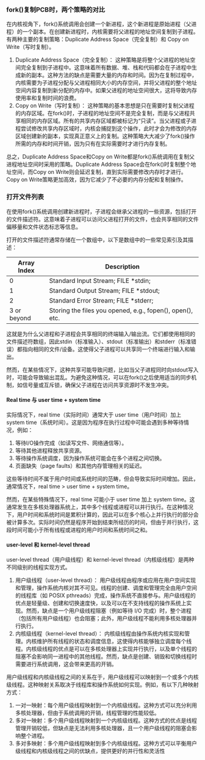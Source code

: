 ### fork()复制PCB时，两个策略的对比

在内核视角下，fork()系统调用会创建一个新进程，这个新进程是原始进程（父进程）的一个副本。在创建新进程时，内核需要将父进程的地址空间复制到子进程。有两种主要的复制策略：Duplicate Address Space（完全复制）和 Copy on Write（写时复制）。

1. Duplicate Address Space（完全复制）： 这种策略是将整个父进程的地址空间完全复制到子进程中。这意味着所有数据、堆、栈和代码都会在子进程中生成新的副本。这种方法的缺点是需要大量的内存和时间。因为在复制过程中，内核需要为子进程分配与父进程相同大小的内存空间，并将父进程的整个地址空间内容复制到新分配的内存中。如果父进程的地址空间很大，这将导致内存使用率和复制时间的浪费。
2. Copy on Write（写时复制）： 这种策略的基本思想是只在需要时复制父进程的内存区域。在fork()时，子进程的地址空间不是完全复制，而是与父进程共享相同的内存区域。所有的共享内存区域都被标记为“只读”。当父进程或子进程尝试修改共享内存区域时，内核会捕捉到这个操作，此时才会为修改的内存区域创建新的副本，实现真正意义上的复制。这种策略大大减少了fork()操作所需的内存和时间开销，因为只有在实际需要时才进行内存复制。

总之，Duplicate Address Space和Copy on Write都是fork()系统调用在复制父进程地址空间时采用的策略。Duplicate Address Space会在fork()时复制整个地址空间，而Copy on Write则会延迟复制，直到实际需要修改内存时才进行。Copy on Write策略更加高效，因为它减少了不必要的内存分配和复制操作。

### 打开文件列表

在使用fork()系统调用创建新进程时，子进程会继承父进程的一些资源，包括打开的文件描述符。这意味着子进程可以访问父进程打开的文件，也会共享相同的文件偏移量和文件状态标志等信息。

打开的文件描述符通常存储在一个数组中，以下是数组中的一些常见索引及其描述：

| Array Index | Description                                               |
| ----------- | --------------------------------------------------------- |
| 0           | Standard Input Stream; FILE *stdin;                       |
| 1           | Standard Output Stream; FILE *stdout;                     |
| 2           | Standard Error Stream; FILE *stderr;                      |
| 3 or beyond | Storing the files you opened, e.g., fopen(), open(), etc. |

这就是为什么父进程和子进程会共享相同的终端输入/输出流。它们都使用相同的文件描述符数组，因此stdin（标准输入）、stdout（标准输出）和stderr（标准错误）都指向相同的文件/设备。这使得父子进程可以共享同一个终端进行输入和输出。

然而，在某些情况下，这种共享可能导致问题，比如当父子进程同时向stdout写入时，可能会导致输出混乱。为避免这种情况，可以在fork()之后使用适当的同步机制，如信号量或互斥锁，确保父子进程在访问共享资源时不发生冲突。

#### Real time 与 user time + system time

实际情况下，real time（实际时间）通常大于 user time（用户时间）加上 system time（系统时间）。这是因为程序在执行过程中可能会遇到多种等待情况，例如：

1. 等待I/O操作完成（如读写文件、网络通信等）。
2. 等待其他进程释放共享资源。
3. 等待操作系统调度，因为操作系统可能会在多个进程之间切换。
4. 页面缺失（page faults）和其他内存管理相关的延迟。

这些等待时间不属于用户时间或系统时间的范畴，但会导致实际时间增加。因此，通常情况下，real time > user time + system time。

然而，在某些特殊情况下，real time 可能小于 user time 加上 system time。这通常发生在多核处理器系统上，其中多个线程或进程可以并行执行。在这种情况下，用户时间和系统时间是累积计算的，因此可以在多个核心上并行执行的部分会被计算多次。实际时间仍然是程序开始到结束所经历的时间，但由于并行执行，这段时间可能小于所有线程或进程的用户时间和系统时间之和。

#### user-level 和 kernel-level thread

user-level thread（用户级线程）和 kernel-level thread（内核级线程）是两种不同级别的线程实现方式。

1. 用户级线程（user-level thread）： 用户级线程由程序或应用在用户空间实现和管理，操作系统内核对其不可见。线程的创建、调度和管理完全由用户空间的线程库（如 POSIX pthreads）完成，操作系统不直接参与。用户级线程的优点是轻量级、创建和切换速度快，以及可以在不支持线程的操作系统上实现。然而，缺点是一个用户级线程阻塞（例如等待 I/O 完成）时，整个进程（包括所有用户级线程）也会阻塞；此外，用户级线程不能利用多核处理器并行执行。
2. 内核级线程（kernel-level thread）： 内核级线程由操作系统内核实现和管理。内核维护所有线程的状态和调度信息，这使得内核能够独立调度每个线程。内核级线程的优点是可以在多核处理器上实现并行执行，以及单个线程的阻塞不会影响同一进程中的其他线程。然而，缺点是创建、销毁和切换线程时需要进行系统调用，这会带来更高的开销。

用户级线程和内核级线程之间的关系在于，用户级线程可以映射到一个或多个内核级线程。这种映射关系取决于线程库和操作系统如何实现。例如，有以下几种映射方式：

1. 一对一映射：每个用户级线程映射到一个内核级线程。这种方式可以充分利用多核处理器，但由于系统调用的开销，线程管理的性能较低。
2. 多对一映射：多个用户级线程映射到一个内核级线程。这种方式的优点是线程管理开销较低，但缺点是无法利用多核处理器，且一个用户级线程的阻塞会影响整个进程。
3. 多对多映射：多个用户级线程映射到多个内核级线程。这种方式可以平衡用户级线程和内核级线程之间的优缺点，提供更好的并行性和灵活性